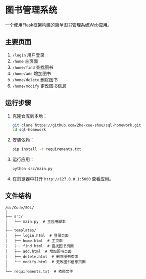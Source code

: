# 图书管理系统

一个使用Flask框架构建的简单图书管理系统Web应用。

## 主要页面

1. `/login` 用户登录
2. `/home` 主页面
3. `/home/find` 查找图书
4. `/home/add` 增加图书
5. `/home/delete` 删除图书
6. `/home/modify` 更改图书信息

## 运行步骤

1. 克隆仓库到本地：
    ```bash
    git clone https://github.com/Zhe-xue-shou/sql-homework.git
    cd sql-homework
    ```

2. 安装依赖：
    ```bash
    pip install -r requirements.txt
    ```

3. 运行应用：
    ```bash
    python src/main.py
    ```

4. 在浏览器中打开 `http://127.0.0.1:5000` 查看应用。

## 文件结构

```
/d:/Code/SQL/
│
├── src/
│   └── main.py  # 主应用脚本
│
├── templates/
│   ├── login.html  # 登录页面
│   ├── home.html  # 主页面
│   ├── find.html  # 查找图书页面
│   ├── add.html  # 增加图书页面
│   ├── delete.html  # 删除图书页面
│   └── modify.html  # 更改图书信息页面
│
└── requirements.txt  # 依赖文件
```
